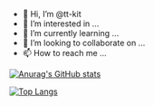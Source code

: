 - 👋 Hi, I’m @tt-kit
- 👀 I’m interested in ...
- 🌱 I’m currently learning ...
- 💞️ I’m looking to collaborate on ...
- 📫 How to reach me ...


[![Anurag's GitHub stats](https://github-readme-stats.vercel.app/api?username=tt-kit&show_icons=true)](https://github.com/anuraghazra/github-readme-stats)

[![Top Langs](https://github-readme-stats.vercel.app/api/top-langs/?username=tt-kit&layout=compact)](https://github.com/anuraghazra/github-readme-stats)
<!---
tt-kit/tt-kit is a ✨ special ✨ repository because its `README.md` (this file) appears on your GitHub profile.
You can click the Preview link to take a look at your changes.
--->
